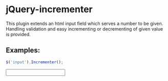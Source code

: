<!-- region modline

vim: set tabstop=4 shiftwidth=4 expandtab:
vim: foldmethod=marker foldmarker=region,endregion:

endregion

region header

Copyright Torben Sickert 16.12.2012

License
   This library written by Torben Sickert stand under a creative commons
   naming 3.0 unported license.
   see http://creativecommons.org/licenses/by/3.0/deed.de

endregion -->

jQuery-incrementer
==================

This plugin extends an html input field which serves a number to be given.
Handling validation and easy incrementing or decrementing of given value is
provided.

Examples:
---------

```javaScript
$('input').Incrementer();
```

<script type="text/javascript" src="distributionBundle/jQuery-2.0.3.js"></script>
<script type="text/javascript" src="distributionBundle/jQuery-tools-1.0.js"></script>
<script type="text/javascript" src="distributionBundle/jQuery-incrementer-1.0.js"></script>
<input type="text"></input>
<script type="text/javascript">
    $('input').Incrementer();
</script>
